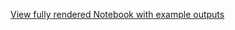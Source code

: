 [View fully rendered Notebook with example outputs](https://vinoaj.github.io/databricks-resources/examples/azure_vm_pricing/azure_vm_pricing.html)
